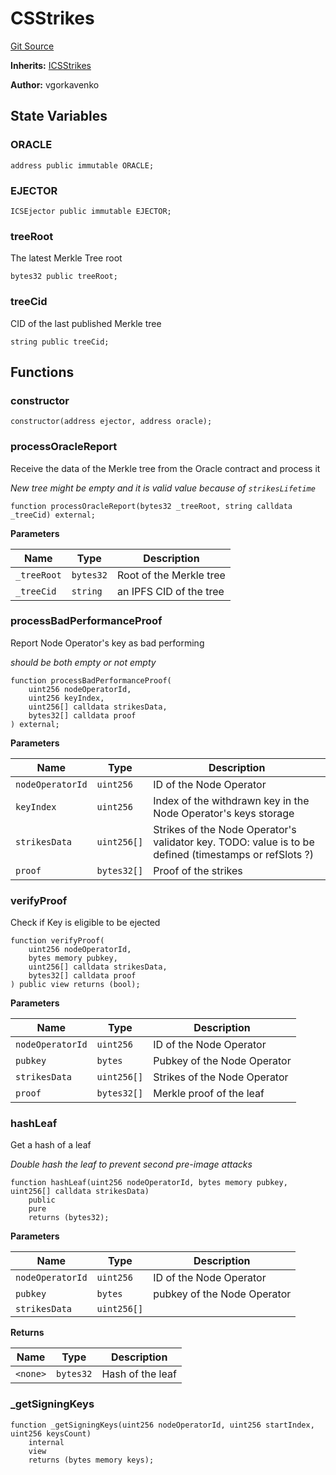 # CSStrikes
[Git Source](https://github.com/lidofinance/community-staking-module/blob/86cbb28dad521bfac5576c8a7b405bc33b32f44d/src/CSStrikes.sol)

**Inherits:**
[ICSStrikes](/src/interfaces/ICSStrikes.sol/interface.ICSStrikes.md)

**Author:**
vgorkavenko


## State Variables
### ORACLE

```solidity
address public immutable ORACLE;
```


### EJECTOR

```solidity
ICSEjector public immutable EJECTOR;
```


### treeRoot
The latest Merkle Tree root


```solidity
bytes32 public treeRoot;
```


### treeCid
CID of the last published Merkle tree


```solidity
string public treeCid;
```


## Functions
### constructor


```solidity
constructor(address ejector, address oracle);
```

### processOracleReport

Receive the data of the Merkle tree from the Oracle contract and process it

*New tree might be empty and it is valid value because of `strikesLifetime`*


```solidity
function processOracleReport(bytes32 _treeRoot, string calldata _treeCid) external;
```
**Parameters**

|Name|Type|Description|
|----|----|-----------|
|`_treeRoot`|`bytes32`|Root of the Merkle tree|
|`_treeCid`|`string`|an IPFS CID of the tree|


### processBadPerformanceProof

Report Node Operator's key as bad performing

*should be both empty or not empty*


```solidity
function processBadPerformanceProof(
    uint256 nodeOperatorId,
    uint256 keyIndex,
    uint256[] calldata strikesData,
    bytes32[] calldata proof
) external;
```
**Parameters**

|Name|Type|Description|
|----|----|-----------|
|`nodeOperatorId`|`uint256`|ID of the Node Operator|
|`keyIndex`|`uint256`|Index of the withdrawn key in the Node Operator's keys storage|
|`strikesData`|`uint256[]`|Strikes of the Node Operator's validator key. TODO: value is to be defined (timestamps or refSlots ?)|
|`proof`|`bytes32[]`|Proof of the strikes|


### verifyProof

Check if Key is eligible to be ejected


```solidity
function verifyProof(
    uint256 nodeOperatorId,
    bytes memory pubkey,
    uint256[] calldata strikesData,
    bytes32[] calldata proof
) public view returns (bool);
```
**Parameters**

|Name|Type|Description|
|----|----|-----------|
|`nodeOperatorId`|`uint256`|ID of the Node Operator|
|`pubkey`|`bytes`|Pubkey of the Node Operator|
|`strikesData`|`uint256[]`|Strikes of the Node Operator|
|`proof`|`bytes32[]`|Merkle proof of the leaf|


### hashLeaf

Get a hash of a leaf

*Double hash the leaf to prevent second pre-image attacks*


```solidity
function hashLeaf(uint256 nodeOperatorId, bytes memory pubkey, uint256[] calldata strikesData)
    public
    pure
    returns (bytes32);
```
**Parameters**

|Name|Type|Description|
|----|----|-----------|
|`nodeOperatorId`|`uint256`|ID of the Node Operator|
|`pubkey`|`bytes`|pubkey of the Node Operator|
|`strikesData`|`uint256[]`||

**Returns**

|Name|Type|Description|
|----|----|-----------|
|`<none>`|`bytes32`|Hash of the leaf|


### _getSigningKeys


```solidity
function _getSigningKeys(uint256 nodeOperatorId, uint256 startIndex, uint256 keysCount)
    internal
    view
    returns (bytes memory keys);
```

